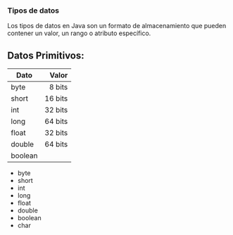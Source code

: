 ### Tipos de datos
Los tipos de datos en Java son un formato de almacenamiento que pueden contener un valor, un rango o atributo específico.
## Datos Primitivos:
|Dato  |Valor |
|-------| ---:|
|byte   | 8 bits|
|short  | 16 bits| 
|int    | 32 bits |
|long   | 64 bits |
|float  | 32 bits |
|double | 64 bits |
|boolean|


* byte
* short
* int
* long
* float
* double
* boolean
* char


